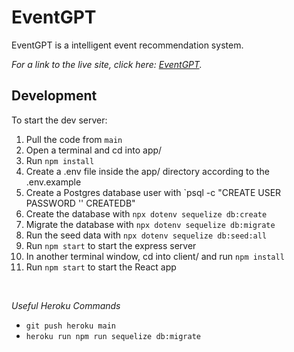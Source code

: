 # EventGPT

EventGPT is a intelligent event recommendation system.

_For a link to the live site, click here: [EventGPT](https://eventgpt-6bd7d46eb8b3.herokuapp.com/)._

## Development

To start the dev server:
1. Pull the code from `main`
2. Open a terminal and cd into app/
3. Run `npm install`
4. Create a .env file inside the app/ directory according to the .env.example
5. Create a Postgres database user with `psql -c "CREATE USER <username> PASSWORD '<password>' CREATEDB"
6. Create the database with `npx dotenv sequelize db:create`
7. Migrate the database with `npx dotenv sequelize db:migrate`
8. Run the seed data with `npx dotenv sequelize db:seed:all`
9. Run `npm start` to start the express server
10. In another terminal window, cd into client/ and run `npm install`
11. Run `npm start` to start the React app
<br />

*Useful Heroku Commands*
- `git push heroku main`
- `heroku run npm run sequelize db:migrate`

